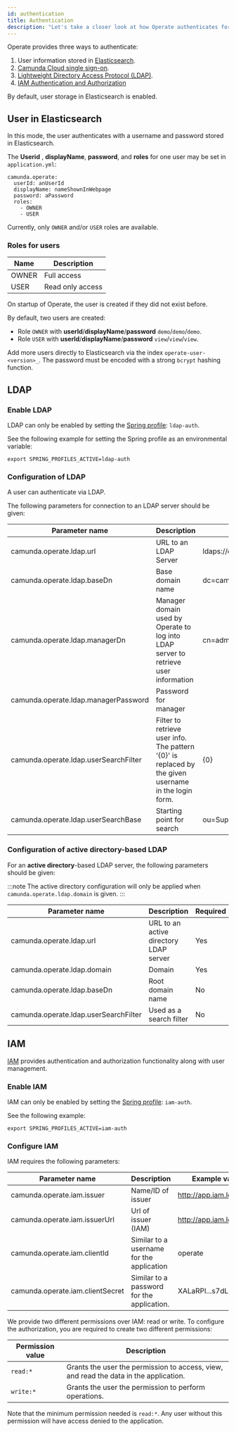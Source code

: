 ```yaml
---
id: authentication
title: Authentication
description: "Let's take a closer look at how Operate authenticates for use."
---
```


Operate provides three ways to authenticate:

1. User information stored in [Elasticsearch](#user-in-elasticsearch).
2. [Camunda Cloud single sign-on](#camunda-cloud-single-sign-on).
3. [Lightweight Directory Access Protocol (LDAP)](#ldap).
4. [IAM Authentication and Authorization](#iam)

By default, user storage in Elasticsearch is enabled.

## User in Elasticsearch

In this mode, the user authenticates with a username and password stored in Elasticsearch.

The **Userid** , **displayName**, **password**, and **roles** for one user may be set in `application.yml`:

```
camunda.operate:
  userId: anUserId
  displayName: nameShownInWebpage
  password: aPassword
  roles:
    - OWNER
    - USER
```

Currently, only `OWNER` and/or `USER` roles are available.

### Roles for users
Name | Description 
-----|-------------
OWNER| Full access 
USER | Read only access

On startup of Operate, the user is created if they did not exist before.

By default, two users are created:
* Role `OWNER` with **userId**/**displayName**/**password** `demo`/`demo`/`demo`.
* Role `USER` with **userId**/**displayName**/**password** `view`/`view`/`view`.

Add more users directly to Elasticsearch via the index `operate-user-<version>_`. The password must be encoded with a strong `bcrypt` hashing function.


## LDAP

### Enable LDAP

LDAP can only be enabled by setting the [Spring profile](https://docs.spring.io/spring-boot/docs/current/reference/html/spring-boot-features.html#boot-features-profiles): `ldap-auth`.

See the following example for setting the Spring profile as an environmental variable:

```
export SPRING_PROFILES_ACTIVE=ldap-auth
```

### Configuration of LDAP

A user can authenticate via LDAP.

The following parameters for connection to an LDAP server should be given:

 Parameter name | Description | Example | Required
 --------------|------------|---------|--------
 camunda.operate.ldap.url | URL to an LDAP Server | ldaps://camunda.com/ | Yes
 camunda.operate.ldap.baseDn| Base domain name | dc=camunda,dc=com| Yes
 camunda.operate.ldap.managerDn| Manager domain used by Operate to log into LDAP server to retrieve user information | cn=admin,dc=camunda,dc=com| Yes
 camunda.operate.ldap.managerPassword| Password for manager| | Yes
 camunda.operate.ldap.userSearchFilter| Filter to retrieve user info. The pattern '{0}' is replaced by the given username in the login form. | {0} | No, default is {0}
 camunda.operate.ldap.userSearchBase| Starting point for search | ou=Support,dc=camunda,dc=com | No

### Configuration of active directory-based LDAP

For an **active directory**-based LDAP server, the following parameters should be given:

:::note
The active directory configuration will only be applied when `camunda.operate.ldap.domain` is given.
:::

 Parameter name | Description | Required |
 --------------|------------|---------
 camunda.operate.ldap.url | URL to an active directory LDAP server | Yes
 camunda.operate.ldap.domain| Domain | Yes
 camunda.operate.ldap.baseDn| Root domain name | No
 camunda.operate.ldap.userSearchFilter| Used as a search filter | No

## IAM

[IAM](../../iam/what-is-iam/) provides authentication and authorization functionality along with user management.

### Enable IAM

IAM can only be enabled by setting the [Spring profile](https://docs.spring.io/spring-boot/docs/current/reference/html/spring-boot-features.html#boot-features-profiles): `iam-auth`.

See the following example:

```
export SPRING_PROFILES_ACTIVE=iam-auth
```

### Configure IAM
IAM requires the following parameters:

Parameter name | Description | Example value
---------------|-------------|---------------
camunda.operate.iam.issuer | Name/ID of issuer | http://app.iam.localhost
camunda.operate.iam.issuerUrl | Url of issuer (IAM) | http://app.iam.localhost
camunda.operate.iam.clientId | Similar to a username for the application | operate
camunda.operate.iam.clientSecret | Similar to a password for the application. | XALaRPl...s7dL7

We provide two different permissions over IAM: read or write.
To configure the authorization, you are required to create two different permissions:

Permission value | Description 
----------------|-------------
`read:*` | Grants the user the permission to access, view, and read the data in the application.
`write:*` | Grants the user the permission to perform operations.

Note that the minimum permission needed is `read:*`. Any user without this permission will have access denied to the application.
